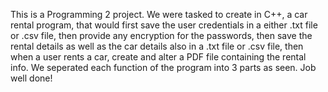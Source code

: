 This is a Programming 2 project. We were tasked to create in C++, a car rental program, that would first save the user credentials in a either .txt file or .csv file, then provide any encryption for the passwords, then save the rental details as well as the car details also in a .txt file or .csv file, then when a user rents a car, create and alter a PDF file containing the rental info. We seperated each function of the program into 3 parts as seen. Job well done!
